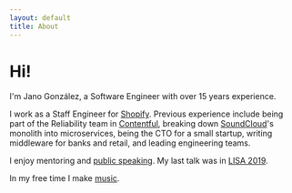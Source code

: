 ```yaml
---
layout: default
title: About
---
```

# Hi!

I'm Jano González, a Software Engineer with over 15 years experience.

I work as a Staff Engineer for [Shopify][shopify]. Previous experience include
being part of the Reliability team in [Contentful][contentful], breaking down
[SoundCloud][soundcloud]'s monolith into microservices, being the CTO for a
small startup, writing middleware for banks and retail, and leading engineering
teams.

I enjoy mentoring and [public speaking](/talks). My last talk was in
[LISA 2019][lisa].

In my free time I make [music](/music).

[shopify]: https://shopify.com
[contentful]: https://contentful.com
[soundcloud]: https://soundcloud.com
[lisa]: https://www.usenix.org/conference/lisa19/presentation/gonzalez
